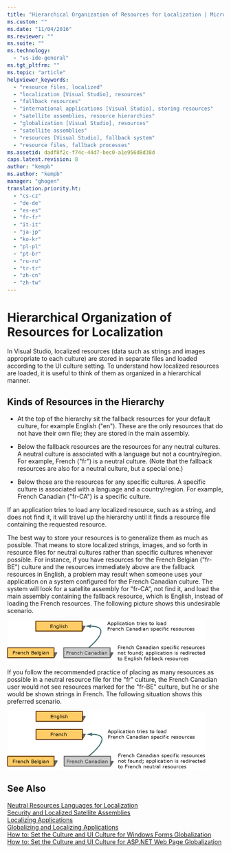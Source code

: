 ```yaml
---
title: "Hierarchical Organization of Resources for Localization | Microsoft Docs"
ms.custom: ""
ms.date: "11/04/2016"
ms.reviewer: ""
ms.suite: ""
ms.technology: 
  - "vs-ide-general"
ms.tgt_pltfrm: ""
ms.topic: "article"
helpviewer_keywords: 
  - "resource files, localized"
  - "localization [Visual Studio], resources"
  - "fallback resources"
  - "international applications [Visual Studio], storing resources"
  - "satellite assemblies, resource hierarchies"
  - "globalization [Visual Studio], resources"
  - "satellite assemblies"
  - "resources [Visual Studio], fallback system"
  - "resource files, fallback processes"
ms.assetid: dadf8f2c-f74c-44d7-bec0-a1e956d8d38d
caps.latest.revision: 8
author: "kempb"
ms.author: "kempb"
manager: "ghogen"
translation.priority.ht: 
  - "cs-cz"
  - "de-de"
  - "es-es"
  - "fr-fr"
  - "it-it"
  - "ja-jp"
  - "ko-kr"
  - "pl-pl"
  - "pt-br"
  - "ru-ru"
  - "tr-tr"
  - "zh-cn"
  - "zh-tw"
---
```

# Hierarchical Organization of Resources for Localization
In Visual Studio, localized resources (data such as strings and images appropriate to each culture) are stored in separate files and loaded according to the UI culture setting. To understand how localized resources are loaded, it is useful to think of them as organized in a hierarchical manner.  
  
## Kinds of Resources in the Hierarchy  
  
-   At the top of the hierarchy sit the fallback resources for your default culture, for example English ("en"). These are the only resources that do not have their own file; they are stored in the main assembly.  
  
-   Below the fallback resources are the resources for any neutral cultures. A neutral culture is associated with a language but not a country/region. For example, French ("fr") is a neutral culture. (Note that the fallback resources are also for a neutral culture, but a special one.)  
  
-   Below those are the resources for any specific cultures. A specific culture is associated with a language and a country/region. For example, French Canadian ("fr-CA") is a specific culture.  
  
 If an application tries to load any localized resource, such as a string, and does not find it, it will travel up the hierarchy until it finds a resource file containing the requested resource.  
  
 The best way to store your resources is to generalize them as much as possible. That means to store localized strings, images, and so forth in resource files for neutral cultures rather than specific cultures whenever possible. For instance, if you have resources for the French Belgian ("fr-BE") culture and the resources immediately above are the fallback resources in English, a problem may result when someone uses your application on a system configured for the French Canadian culture. The system will look for a satellite assembly for "fr-CA", not find it, and load the main assembly containing the fallback resource, which is English, instead of loading the French resources. The following picture shows this undesirable scenario.  
  
 ![Specific Resources Only](../ide/media/vbspecificresourcesonly.gif "vbSpecificResourcesOnly")  
  
 If you follow the recommended practice of placing as many resources as possible in a neutral resource file for the "fr" culture, the French Canadian user would not see resources marked for the "fr-BE" culture, but he or she would be shown strings in French. The following situation shows this preferred scenario.  
  
 ![NeutralSpecificResources graphic](../ide/media/vbneutralspecificresources.gif "vbNeutralSpecificResources")  
  
## See Also  
 [Neutral Resources Languages for Localization](../ide/neutral-resources-languages-for-localization.md)   
 [Security and Localized Satellite Assemblies](../ide/security-and-localized-satellite-assemblies.md)   
 [Localizing Applications](../ide/localizing-applications.md)   
 [Globalizing and Localizing Applications](../ide/globalizing-and-localizing-applications.md)   
 [How to: Set the Culture and UI Culture for Windows Forms Globalization](http://msdn.microsoft.com/en-us/694e049f-0b91-474a-9789-d35124f248f0)   
 [How to: Set the Culture and UI Culture for ASP.NET Web Page Globalization](../Topic/How%20to:%20Set%20the%20Culture%20and%20UI%20Culture%20for%20ASP.NET%20Web%20Page%20Globalization.md)